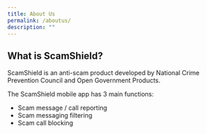 ```yaml
---
title: About Us
permalink: /aboutus/
description: ""
---
```

## What is ScamShield?
ScamShield is an anti-scam product developed by  National Crime Prevention Council and Open Government Products. 

The ScamShield mobile app has 3 main functions: 
* Scam message / call reporting
* Scam messaging filtering
* Scam call blocking
